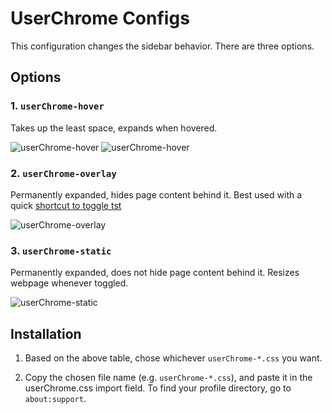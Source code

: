 # UserChrome Configs

This configuration changes the sidebar behavior. There are three options.

## Options

### 1. `userChrome-hover`

Takes up the least space, expands when hovered.

![userChrome-hover](https://github.com/astroryan12/FirefoxTstWindows/blob/main/imgs/layout-hover.png)
![userChrome-hover](https://github.com/astroryan12/FirefoxTstWindows/blob/main/imgs/layout-hover1.png)

### 2. `userChrome-overlay`

Permanently expanded, hides page content behind it. Best used with a quick [shortcut to toggle tst](https://support.mozilla.org/en-US/kb/manage-extension-shortcuts-firefox)

![userChrome-overlay](https://github.com/astroryan12/FirefoxTstWindows/blob/main/imgs/layout-overlay.png)

### 3. `userChrome-static`

Permanently expanded, does not hide page content behind it. Resizes webpage whenever toggled.

![userChrome-static](https://github.com/astroryan12/FirefoxTstWindows/blob/main/imgs/layout-static.png)

## Installation

1. Based on the above table, chose whichever `userChrome-*.css` you want.

2. Copy the chosen file name (e.g. `userChrome-*.css`), and paste it in the userChrome.css import field. To find your profile directory, go to `about:support`.
